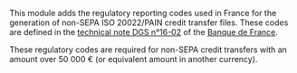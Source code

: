 This module adds the regulatory reporting codes used in France for the
generation of non-SEPA ISO 20022/PAIN credit transfer files.
These codes are defined in the [technical note DGS
n°16-02](https://www.banque-france.fr/system/files/2023-08/banque_de_france_espace_declarants_note_technique_dgs_ndeg_16-02_v1.1.pdf)
of the [Banque de France](https://www.banque-france.fr/).

These regulatory codes are required for non-SEPA credit transfers with
an amount over 50 000 € (or equivalent amount in another currency).
